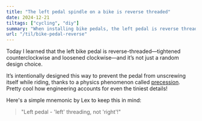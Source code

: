 ```yaml
---
title: "The left pedal spindle on a bike is reverse threaded"
date: 2024-12-21
tiltags: ["cycling", "diy"]
summary: "When installing bike pedals, the left pedal is reverse threaded - turn clockwise to loosen, counterclockwise to tighten."
url: "/til/bike-pedal-reverse"
---
```


Today I learned that the left bike pedal is reverse-threaded—tightened counterclockwise and loosened clockwise—and it’s not just a random design choice.

It’s intentionally designed this way to prevent the pedal from unscrewing itself while riding, thanks to a physics phenomenon called [precession](/https://en.wikipedia.org/wiki/Precession
). Pretty cool how engineering accounts for even the tiniest details!

Here's a simple mnemonic by Lex to keep this in mind:

>"Left pedal - 'left' threading, not 'right'!"

